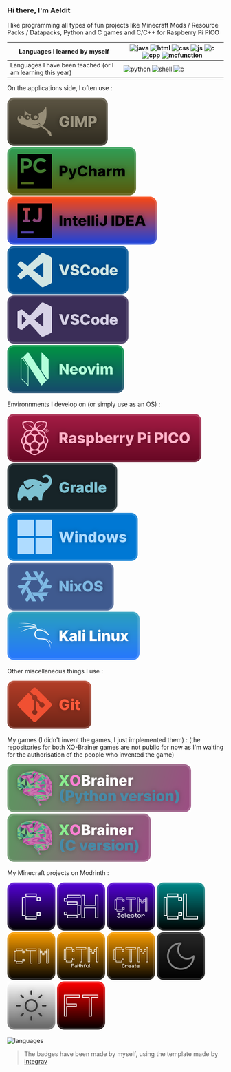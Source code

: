 ### Hi there, I'm Aeldit

I like programming all types of fun projects like Minecraft Mods / Resource Packs / Datapacks, Python and C games and C/C++ for Raspberry Pi PICO

| Languages I learned by myself | ![java](https://img.shields.io/badge/Java-ED8B00?style=for-the-badge&logo=openjdk&logoColor=white) ![html](https://img.shields.io/badge/HTML-239120?style=for-the-badge&logo=html5&logoColor=white) ![css](https://img.shields.io/badge/CSS-239120?&style=for-the-badge&logo=css3&logoColor=white) ![js](https://img.shields.io/badge/JavaScript-F7DF1E?style=for-the-badge&logo=javascript&logoColor=black) ![c](https://img.shields.io/badge/C-00599C?style=for-the-badge&logo=c&logoColor=white) ![cpp](https://img.shields.io/badge/C%2B%2B-00599C?style=for-the-badge&logo=c%2B%2B&logoColor=white) ![mcfunction](https://img.shields.io/badge/-MCFUNCTION-critical?style=for-the-badge) |
|----|----|
| Languages I have been teached (or I am learning this year) | ![python](https://img.shields.io/badge/Python-3776AB?style=for-the-badge&logo=python&logoColor=white) ![shell](https://img.shields.io/badge/Shell-668C1B?style=for-the-badge&logo=shell&logoColor=white) ![c](https://img.shields.io/badge/C-00599C?style=for-the-badge&logo=c&logoColor=white) |


On the applications side, I often use :

[![gimp1](https://raw.githubusercontent.com/Aeldit/Aeldit/8864505694d9ea0693296d7917ea7f7e9ded981b/github_profile/gimp.svg)](https://www.gimp.org/) [![pycharm](https://raw.githubusercontent.com/Aeldit/Aeldit/61983dfec3624e445d70ac25e0a10f145b1490aa/github_profile/pycharm.svg)](https://www.jetbrains.com/pycharm/) [![intllijidea](https://raw.githubusercontent.com/Aeldit/Aeldit/3ec59372a07da5cc17e7120f88f6bfb9803a85c0/github_profile/intellij_idea.svg)](https://www.jetbrains.com/idea/) [![vscode](https://raw.githubusercontent.com/Aeldit/Aeldit/b22cd08b75e6e156913401a3d587c6d5f3197afa/github_profile/vscode.svg)](https://code.visualstudio.com/) [![visualstudio](https://raw.githubusercontent.com/Aeldit/Aeldit/d73701f8d39b301ea8d1ca75aa34a4bc9a84e786/github_profile/visual_studio.svg)](https://visualstudio.microsoft.com/) [![nvim](https://raw.githubusercontent.com/Aeldit/Aeldit/a45d84f860931c25ad1cfe5ba87b11eeecdc84ac/github_profile/nvim.svg)](https://neovim.io/)

Environnments I develop on (or simply use as an OS) :

[![raspberrypipico](https://raw.githubusercontent.com/Aeldit/Aeldit/9c6bb315bdd8c07dfe0e5ccfab8bdf38ea5fd972/github_profile/pico.svg)](https://www.raspberrypi.com/products/raspberry-pi-pico/) [![gradle](https://raw.githubusercontent.com/Aeldit/Aeldit/0f04cae82dfd7014e34131e19911b8e95daa045a/github_profile/gradle.svg)](https://gradle.org/)
[![windows](https://raw.githubusercontent.com/Aeldit/Aeldit/7018e93e8877c33e7077e73f58a3d19fb3f1b40c/github_profile/windows.svg)](https://www.microsoft.com/en-us/windows) [![nixos](https://raw.githubusercontent.com/Aeldit/Aeldit/71f5a2cf49447cd6e66683a931a24813a9c38537/github_profile/nixos.svg)](https://nixos.org/)
[![kali](https://raw.githubusercontent.com/Aeldit/Aeldit/3aa3b32bb188ba577bcf999d6e160539ed820666/github_profile/kali.svg)](https://www.kali.org/)

Other miscellaneous things I use :

[![git](https://raw.githubusercontent.com/Aeldit/Aeldit/57decc7f18f218d47f55a8cc90d4c85da35fc518/github_profile/git.svg)](https://git-scm.com/)

My games (I didn't invent the games, I just implemented them) :
(the repositories for both XO-Brainer games are not public for now as I'm waiting for the authorisation of the people who invented the game)

[![xobrainer](https://raw.githubusercontent.com/Aeldit/Aeldit/890075888bc5e45d31a9e026455c02b783ef06de/images/xobrainer_python_cozy.svg)](https://github.com/Aeldit/XO-Brainer)
[![xobrainer_c](https://raw.githubusercontent.com/Aeldit/Aeldit/b5b22a53d34704b48a354659695dd0042f98180f/images/xobrainer_c_cozy.svg)](https://github.com/Aeldit/XO-Brainer-C)

My Minecraft projects on Modrinth :

[![cyan_badge](https://raw.githubusercontent.com/Aeldit/Aeldit/bef8e5f6a837ee8c3479a2550e92c0ac028200f3/images/cyan-cozy-minimal.svg)](https://modrinth.com/mod/cyan)
[![cyansethome_badge](https://raw.githubusercontent.com/Aeldit/Aeldit/fdcc5b2b359f2bcc51654d9a973674c4d8557fd4/images/cyansethome-cozy-minimal.svg)](https://modrinth.com/mod/cyansethome)
[![ctms_badge](https://raw.githubusercontent.com/Aeldit/Aeldit/d668bc7cd71d654d2331905a5ad425283dedab94/images/ctms-cozy-minimal.svg)](https://modrinth.com/mod/ctm-selector)
[![cyanlib_badge](https://raw.githubusercontent.com/Aeldit/Aeldit/bef8e5f6a837ee8c3479a2550e92c0ac028200f3/images/cyanlib-cozy-minimal.svg)](https://modrinth.com/mod/cyanlib)
[![ctm_badge](https://raw.githubusercontent.com/Aeldit/Aeldit/e2fb5f7ffe92301f627540cebca28d9aa90c641d/images/ctm-cozy-minimal.svg)](https://modrinth.com/resourcepack/ctm-of-fabric)
[![ctm_faithful_badge](https://raw.githubusercontent.com/Aeldit/Aeldit/54529d9dbb33d35184f386269c889cef818e7e79/images/ctm-faithful-cozy-minimal.svg)](https://modrinth.com/resourcepack/ctm-faithful)
[![ctm_create_badge](https://raw.githubusercontent.com/Aeldit/Aeldit/54529d9dbb33d35184f386269c889cef818e7e79/images/ctm-create-cozy-minimal.svg)](https://modrinth.com/resourcepack/ctm-create)
[![dark_gui_badge](https://raw.githubusercontent.com/Aeldit/Aeldit/2f4a47b3752b28cbcd13c6d76c66a803d7fe1df5/images/dark-gui-cozy-minimal.svg)](https://modrinth.com/resourcepack/dark-smooth-gui)
[![light_gui_badge](https://raw.githubusercontent.com/Aeldit/Aeldit/2f4a47b3752b28cbcd13c6d76c66a803d7fe1df5/images/light-gui-cozy-minimal.svg)](https://modrinth.com/resourcepack/light-smooth-gui)
[![floating_texts_badge](https://raw.githubusercontent.com/Aeldit/Aeldit/c4163b0470c0d710ba2cd3314cd241b5669ef175/images/floating-texts-cozy-minimal.svg)](https://modrinth.com/datapack/floating-texts)

![languages](https://github-readme-stats.vercel.app/api/top-langs/?username=Aeldit&theme=blue-green)

> The badges have been made by myself, using the template made by [integrav](https://github.com/intergrav/devins-badges)
